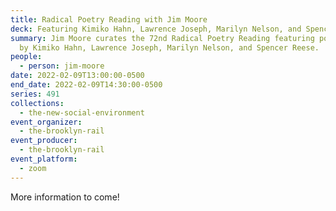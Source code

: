 ```yaml
---
title: Radical Poetry Reading with Jim Moore
deck: Featuring Kimiko Hahn, Lawrence Joseph, Marilyn Nelson, and Spencer Reese
summary: Jim Moore curates the 72nd Radical Poetry Reading featuring poetry read
  by Kimiko Hahn, Lawrence Joseph, Marilyn Nelson, and Spencer Reese.
people:
  - person: jim-moore
date: 2022-02-09T13:00:00-0500
end_date: 2022-02-09T14:30:00-0500
series: 491
collections:
  - the-new-social-environment
event_organizer:
  - the-brooklyn-rail
event_producer:
  - the-brooklyn-rail
event_platform:
  - zoom
---
```

More information to come!